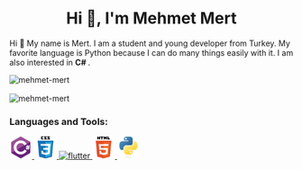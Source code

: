 <h1 align="center">Hi 👋, I'm Mehmet Mert</h1>

Hi 👋 My name is Mert. I am a student and young developer from Turkey. My favorite language is Python because I can do many things easily with it. I am also interested in <b>C# </b>.


<p>&nbsp;<img align="left" src="https://github-readme-stats.vercel.app/api?username=mehmet-mert&show_icons=true&theme=highcontrast&locale=en" alt="mehmet-mert" /></p>
<p><img align="center" src="https://github-readme-stats.vercel.app/api/top-langs?username=mehmet-mert&show_icons=true&theme=dark&locale=en&layout=compact" alt="mehmet-mert" /></p>


<h3 align="left">Languages and Tools:</h3>
<p align="left"> <a href="https://www.w3schools.com/cs/" target="_blank"> <img src="https://raw.githubusercontent.com/devicons/devicon/master/icons/csharp/csharp-original.svg" alt="csharp" width="40" height="40"/> </a> <a href="https://www.w3schools.com/css/" target="_blank"> <img src="https://raw.githubusercontent.com/devicons/devicon/master/icons/css3/css3-original-wordmark.svg" alt="css3" width="40" height="40"/> </a> <a href="https://flutter.dev" target="_blank"> <img src="https://www.vectorlogo.zone/logos/flutterio/flutterio-icon.svg" alt="flutter" width="40" height="40"/> </a> <a href="https://www.w3.org/html/" target="_blank"> <img src="https://raw.githubusercontent.com/devicons/devicon/master/icons/html5/html5-original-wordmark.svg" alt="html5" width="40" height="40"/> </a> <a href="https://www.python.org" target="_blank"> <img src="https://raw.githubusercontent.com/devicons/devicon/master/icons/python/python-original.svg" alt="python" width="40" height="40"/> </a> </p>
